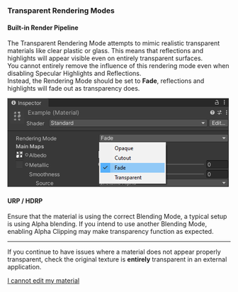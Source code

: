 ### Transparent Rendering Modes
#### Built-in Render Pipeline
The Transparent Rendering Mode attempts to mimic realistic transparent materials like clear plastic or glass.
This means that reflections and highlights will appear visible even on entirely transparent surfaces.  
You cannot entirely remove the influence of this rendering mode even when disabling Specular Highlights and Reflections.  
Instead, the Rendering Mode should be set to **Fade**, reflections and highlights will fade out as transparency does.

![Built-In Fade Material](built-in-fade-mat.png)

#### URP / HDRP
Ensure that the material is using the correct Blending Mode, a typical setup is using Alpha blending. If you intend to use another Blending Mode, enabling Alpha Clipping may make transparency function as expected.  

---

If you continue to have issues where a material does not appear properly transparent, check the original texture is **entirely** transparent in an external application.  

[I cannot edit my material](../Readonly%20Materials.md)